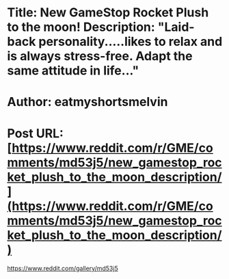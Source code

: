 # Title: New GameStop Rocket Plush to the moon! Description: "Laid-back personality.....likes to relax and is always stress-free. Adapt the same attitude in life..."
# Author: eatmyshortsmelvin
# Post URL: [https://www.reddit.com/r/GME/comments/md53j5/new_gamestop_rocket_plush_to_the_moon_description/](https://www.reddit.com/r/GME/comments/md53j5/new_gamestop_rocket_plush_to_the_moon_description/)


https://www.reddit.com/gallery/md53j5